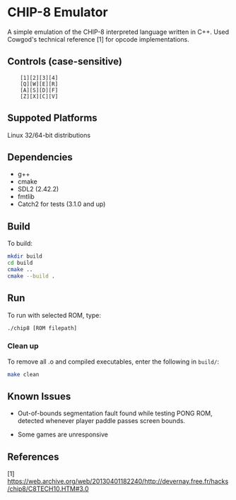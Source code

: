 # CHIP-8 Emulator

A simple emulation of the CHIP-8 interpreted language written in C++. Used Cowgod's technical reference [1] for opcode implementations.

## Controls (case-sensitive)

```text
    [1][2][3][4]
    [Q][W][E][R]
    [A][S][D][F]
    [Z][X][C][V]
```

## Suppoted Platforms

 Linux 32/64-bit distributions
  
## Dependencies

* g++
* cmake
* SDL2 (2.42.2)
* fmtlib
* Catch2 for tests (3.1.0 and up)

## Build

To build:

```bash
mkdir build
cd build
cmake ..
cmake --build .
```

## Run

To run with selected ROM, type:

```bash
./chip8 [ROM filepath]
```

### Clean up

To remove all .o and compiled executables, enter the following in ```build/```:

```bash
make clean
```

## Known Issues

* Out-of-bounds segmentation fault found while testing PONG ROM, detected whenever player paddle passes screen bounds.

* Some games are unresponsive

## References

 [1] <https://web.archive.org/web/20130401182240/http://devernay.free.fr/hacks/chip8/C8TECH10.HTM#3.0>
